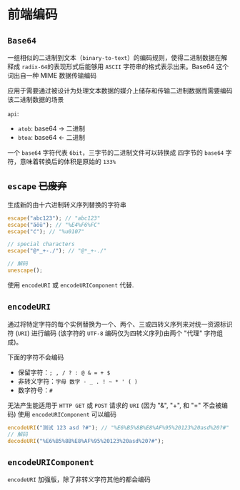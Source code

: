 # 前端编码

## `Base64`

一组相似的二进制到文本（`binary-to-text`）的编码规则，使得二进制数据在解释成 `radix-64`的表现形式后能够用 `ASCII` 字符串的格式表示出来。Base64 这个词出自一种 MIME 数据传输编码

应用于需要通过被设计为处理文本数据的媒介上储存和传输二进制数据而需要编码该二进制数据的场景

`api`:

- `atob`: base64 -> 二进制
- `btoa`: base64 <- 二进制

一个 `base64` 字符代表 `6bit`，三字节的二进制文件可以转换成 四字节的 `base64` 字符，意味着转换后的体积是原始的 `133%`

## `escape` ~~已废弃~~

生成新的由十六进制转义序列替换的字符串

```js
escape("abc123"); // "abc123"
escape("äöü"); // "%E4%F6%FC"
escape("ć"); // "%u0107"

// special characters
escape("@*_+-./"); // "@*_+-./"

// 解码
unescape();
```

使用 `encodeURI` 或 `encodeURIComponent` 代替.

## `encodeURI`

通过将特定字符的每个实例替换为一个、两个、三或四转义序列来对统一资源标识符 (`URI`) 进行编码 (该字符的 `UTF-8` 编码仅为四转义序列)由两个 "代理" 字符组成)。

下面的字符不会编码

- 保留字符：`; , / ? : @ & = + $`
- 非转义字符：`字母 数字 - _ . ! ~ * ' ( )`
- 数字符号：`#`

无法产生能适用于 `HTTP GET` 或 `POST` 请求的 `URI` (因为 "&", "+", 和 "=" 不会被编码)
使用 `encodeURIComponent` 可以编码

```js
encodeURI("测试 123 asd ?#"); // "%E6%B5%8B%E8%AF%95%20123%20asd%20?#"
// 解码
decodeURI("%E6%B5%8B%E8%AF%95%20123%20asd%20?#");
```

## `encodeURIComponent`

`encodeURI` 加强版，除了非转义字符其他的都会编码
